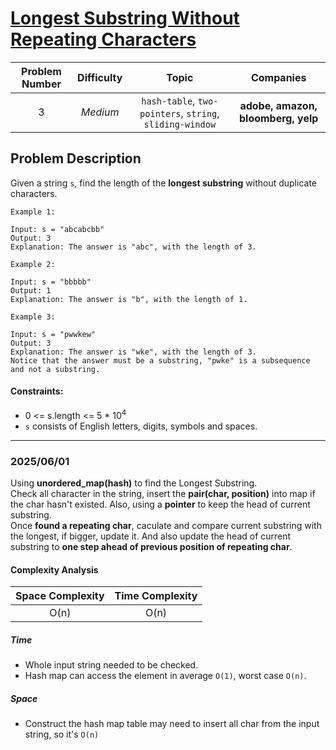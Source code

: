 [Longest Substring Without Repeating Characters](https://leetcode.com/problems/longest-substring-without-repeating-characters/)
===
| Problem Number | Difficulty | Topic | Companies |
| :--: | :--: |:--:|:--:|
| 3  | *Medium*  | `hash-table`, `two-pointers`, `string`, `sliding-window`  | **adobe, amazon, bloomberg, yelp** |

Problem Description
---
Given a string `s`, find the length of the __longest substring__ without duplicate characters.
```
Example 1:

Input: s = "abcabcbb"
Output: 3
Explanation: The answer is "abc", with the length of 3.
```
```
Example 2:

Input: s = "bbbbb"
Output: 1
Explanation: The answer is "b", with the length of 1.
```
```
Example 3:

Input: s = "pwwkew"
Output: 3
Explanation: The answer is "wke", with the length of 3.
Notice that the answer must be a substring, "pwke" is a subsequence and not a substring.
```

#### Constraints:

- 0 <= s.length <= 5 * 10<sup>4</sup>  
- `s` consists of English letters, digits, symbols and spaces.

---
### 2025/06/01
Using __unordered_map(hash)__ to find the Longest Substring.  
Check all character in the string, insert the __pair(char, position)__ into map if the char hasn't existed. Also, using a __pointer__ to keep the head of current substring.   
Once __found a repeating char__, caculate and compare current substring with the longest, if bigger, update it. And also update the head of current substring to __one step ahead of previous position of repeating char__.
#### Complexity Analysis
| Space Complexity | Time Complexity | 
| :--: | :--: |
| O(n)  | O(n)|

##### Time
- Whole input string needed to be checked.
- Hash map can access the element in average `O(1)`, worst case `O(n)`.  

##### Space
- Construct the hash map table may need to insert all char from the input string, so it's `O(n)`